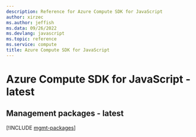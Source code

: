 ```yaml
---
description: Reference for Azure Compute SDK for JavaScript
author: xirzec
ms.author: jeffish
ms.data: 09/26/2022
ms.devlang: javascript
ms.topic: reference
ms.service: compute
title: Azure Compute SDK for JavaScript
---
```

# Azure Compute SDK for JavaScript - latest

## Management packages - latest
[!INCLUDE [mgmt-packages](compute-mgmt-index.md)]